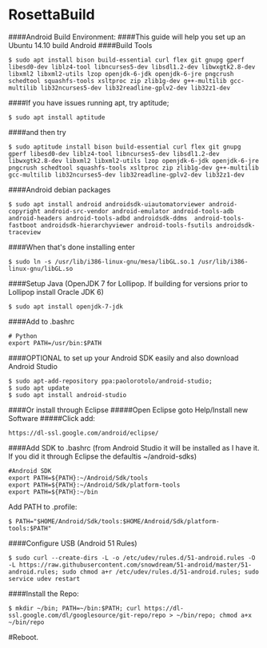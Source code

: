 RosettaBuild
============
####Android Build Environment:
####This guide will help you set up an Ubuntu 14.10 build Android 
####Build Tools
```
$ sudo apt install bison build-essential curl flex git gnupg gperf libesd0-dev liblz4-tool libncurses5-dev libsdl1.2-dev libwxgtk2.8-dev libxml2 libxml2-utils lzop openjdk-6-jdk openjdk-6-jre pngcrush schedtool squashfs-tools xsltproc zip zlib1g-dev g++-multilib gcc-multilib lib32ncurses5-dev lib32readline-gplv2-dev lib32z1-dev
```
####If you have issues running apt, try aptitude;
```
$ sudo apt install aptitude
```
####and then try 
```
$ sudo aptitude install bison build-essential curl flex git gnupg gperf libesd0-dev liblz4-tool libncurses5-dev libsdl1.2-dev libwxgtk2.8-dev libxml2 libxml2-utils lzop openjdk-6-jdk openjdk-6-jre pngcrush schedtool squashfs-tools xsltproc zip zlib1g-dev g++-multilib gcc-multilib lib32ncurses5-dev lib32readline-gplv2-dev lib32z1-dev
```
####Android debian packages
```
$ sudo apt install android androidsdk-uiautomatorviewer android-copyright android-src-vendor android-emulator android-tools-adb android-headers android-tools-adbd androidsdk-ddms  android-tools-fastboot androidsdk-hierarchyviewer android-tools-fsutils androidsdk-traceview
```
####When that's done installing enter 
```
$ sudo ln -s /usr/lib/i386-linux-gnu/mesa/libGL.so.1 /usr/lib/i386-linux-gnu/libGL.so
```
####Setup Java (OpenJDK 7 for Lollipop. If building for versions prior to Lollipop install Oracle JDK 6)
```
$ sudo apt install openjdk-7-jdk 
```
####Add to .bashrc
```
# Python
export PATH=/usr/bin:$PATH
```
####OPTIONAL to set up your Android SDK easily and also download Android Studio
```
$ sudo apt-add-repository ppa:paolorotolo/android-studio; 
$ sudo apt update
$ sudo apt install android-studio
```
####Or install through Eclipse
#####Open Eclipse goto Help/Install new Software
#####Click add:
```
https://dl-ssl.google.com/android/eclipse/
```
####Add SDK to .bashrc (from Android Studio it will be installed as I have it. If you did it through Eclipse the defaultis ~/android-sdks)
```
#Android SDK 
export PATH=${PATH}:~/Android/Sdk/tools
export PATH=${PATH}:~/Android/Sdk/platform-tools
export PATH=${PATH}:~/bin
```
Add PATH to .profile:
```
$ PATH="$HOME/Android/Sdk/tools:$HOME/Android/Sdk/platform-tools:$PATH"
```
####Configure USB (Android 51 Rules)
```
$ sudo curl --create-dirs -L -o /etc/udev/rules.d/51-android.rules -O -L https://raw.githubusercontent.com/snowdream/51-android/master/51-android.rules; sudo chmod a+r /etc/udev/rules.d/51-android.rules; sudo service udev restart
```
####Install the Repo:
```
$ mkdir ~/bin; PATH=~/bin:$PATH; curl https://dl-ssl.google.com/dl/googlesource/git-repo/repo > ~/bin/repo; chmod a+x ~/bin/repo
```
#Reboot.
